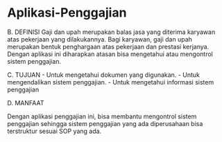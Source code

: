 # Aplikasi-Penggajian

B. DEFINISI
 Gaji dan upah merupakan balas jasa yang diterima karyawan atas pekerjaan yang dilakukannya. Bagi karyawan, gaji dan upah merupakan bentuk penghargaan atas pekerjaan dan prestasi kerjanya. Dengan aplikasi ini diharapkan atasan bisa mengetahui atau mengontrol sistem penggajian.

C. TUJUAN
	- Untuk mengetahui dokumen yang digunakan.
	- Untuk mengendalikan sistem penggajian.
	- Untuk mengetahui informasi sistem penggajian

D. MANFAAT

  Dengan aplikasi penggajian ini, bisa membantu mengontrol sistem penggajian sehingga sistem penggajian yang ada diperusahaan bisa terstruktur sesuai SOP yang ada.

